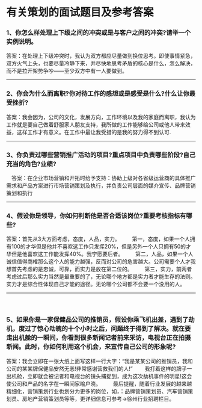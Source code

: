 # 有关策划的面试题目及参考答案

### 1、你怎么样处理上下级之间的冲突或是与客户之间的冲突?请举一个实例说明。

答案：在处理上下级冲突时，我认为双方都应尽量做到换位思考。即使事情紧急，双方火气上头，也要尽量冷静下来，并尽快地思考矛盾的核心是什么，怎么解决，而不是拉开架势争吵——至少双方中有一人要做到。

-----
### 2、你会为什么而离职?你对待工作的感想或是感受是什么?什么让你最受挫折?

答案：我会因为，公司的文化，发展方向，工作环境以及我的家庭而离职，我认为工作就是要自己做着舒服家人朋友支持，我所做的工作能够给公司或他人带来效益，这样工作才有意义。在工作中最让我受措的是我的努力得不到认可.

-----

### 3、你负责过哪些营销推广活动的项目?重点项目中负责哪些阶段?自己充当的角色?业绩?

　答案：在企业市场营销和开拓时给予支持：协助上级对各省级运营商的具体推广需求和产品方案进行市场营销策划及执行，并负责公司层面的媒介宣传、品牌营销策划和执行
　

-----

### 4、假设你是领导，你如何判断他是否合适该岗位?重要考核指标有哪些?

答案：首先从3大方面考虑，态度，人品，实力。
　　第一，态度，如果一个人拥有100的才华但是他并不喜欢这工作只发挥20%，但是另外一个人只拥有50的才华但是他喜欢这工作能发挥40%。我宁愿要后者。
　　第二，人品，如果一个人诚信值得商榷那么这个人的能力越强，反而对公司的危害越大。公司需要个人才我想首先考虑的是忠诚，可靠，而实力是放在第二位的。
　　第三，实力，前两者考虑过后那么实力当然是最重要的了，无论哪个地方都是实力者才能生存的法则。实力才是综合性体现自己才能的途径。无论哪个公司都不会要一个没用的人。
　

-----
　　
### 5、如果你是一家保健品公司的推销员，假设你乘飞机出差，遇到了劫机，度过了惊心动魄的十个小时之后，问题终于得到了解决。就在要走出机舱的一瞬间，你看到很多新闻记者前来采访，电视台正在拍摄新闻。此时，你如何利用这个机会，来宣传自己公司的形象呢?

答案：我会立即在一张大纸上面写这样一行大字：“我是某某公司的推销员，我和公司的某某牌保健品安然无恙!非常感谢营救我们的人!”
　　我打着这样的牌子一出机舱，立即就会被记者和电视台的镜头捕捉到，成为这次劫机事件的明星!这会使公司和产品的名字在一瞬间家喻户晓。
　　最后提醒，随着行业发展的越来越精细化，营销策划行业也划分为更多的岗位，如，：品牌营销策划员、汽车营销策划员、房地产营销策划员等等，更详细信息可参考→徐州行业招聘栏目。

